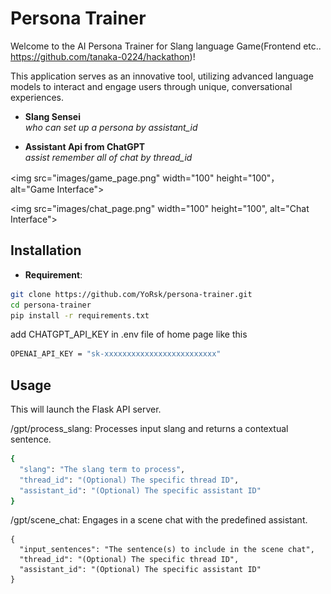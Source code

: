 # Persona Trainer

Welcome to the AI Persona Trainer for Slang language Game(Frontend etc.. https://github.com/tanaka-0224/hackathon)! 

This application serves as an innovative tool, utilizing advanced language models to interact and engage users through unique, conversational experiences.

- **Slang Sensei**  
*who can set up a persona by assistant_id*

- **Assistant Api from ChatGPT**  
*assist remember all of chat by thread_id*


<img src="images/game_page.png" width="100" height="100"， alt="Game Interface">  

<img src="images/chat_page.png" width="100" height="100", alt="Chat Interface">
## Installation

- **Requirement**:

```bash
git clone https://github.com/YoRsk/persona-trainer.git
cd persona-trainer
pip install -r requirements.txt
```
add CHATGPT_API_KEY in .env file of home page like this
```bash
OPENAI_API_KEY = "sk-xxxxxxxxxxxxxxxxxxxxxxxxx"
```


## Usage

This will launch the Flask API server. 

/gpt/process_slang: Processes input slang and returns a contextual sentence.
```bash
{
  "slang": "The slang term to process",
  "thread_id": "(Optional) The specific thread ID",
  "assistant_id": "(Optional) The specific assistant ID"
}

```

/gpt/scene_chat: Engages in a scene chat with the predefined assistant.
```
{
  "input_sentences": "The sentence(s) to include in the scene chat",
  "thread_id": "(Optional) The specific thread ID",
  "assistant_id": "(Optional) The specific assistant ID"
}

```
